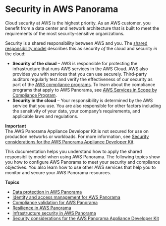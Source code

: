 # Security in AWS Panorama<a name="panorama-security"></a>

Cloud security at AWS is the highest priority\. As an AWS customer, you benefit from a data center and network architecture that is built to meet the requirements of the most security\-sensitive organizations\.

Security is a shared responsibility between AWS and you\. The [shared responsibility model](http://aws.amazon.com/compliance/shared-responsibility-model/) describes this as security *of* the cloud and security *in* the cloud:
+ **Security of the cloud** – AWS is responsible for protecting the infrastructure that runs AWS services in the AWS Cloud\. AWS also provides you with services that you can use securely\. Third\-party auditors regularly test and verify the effectiveness of our security as part of the [AWS compliance programs](http://aws.amazon.com/compliance/programs/)\. To learn about the compliance programs that apply to AWS Panorama, see [AWS Services in Scope by Compliance Program](http://aws.amazon.com/compliance/services-in-scope/)\.
+ **Security in the cloud** – Your responsibility is determined by the AWS service that you use\. You are also responsible for other factors including the sensitivity of your data, your company’s requirements, and applicable laws and regulations\. 

**Important**  
The AWS Panorama Appliance Developer Kit is not secured for use on production networks or workloads\. For more information, see [Security considerations for the AWS Panorama Appliance Developer Kit](security-devkit.md)\.

This documentation helps you understand how to apply the shared responsibility model when using AWS Panorama\. The following topics show you how to configure AWS Panorama to meet your security and compliance objectives\. You also learn how to use other AWS services that help you to monitor and secure your AWS Panorama resources\.

**Topics**
+ [Data protection in AWS Panorama](security-dataprotection.md)
+ [Identity and access management for AWS Panorama](security-iam.md)
+ [Compliance validation for AWS Panorama](security-compliance.md)
+ [Resilience in AWS Panorama](security-resilience.md)
+ [Infrastructure security in AWS Panorama](security-infrastructure.md)
+ [Security considerations for the AWS Panorama Appliance Developer Kit](security-devkit.md)